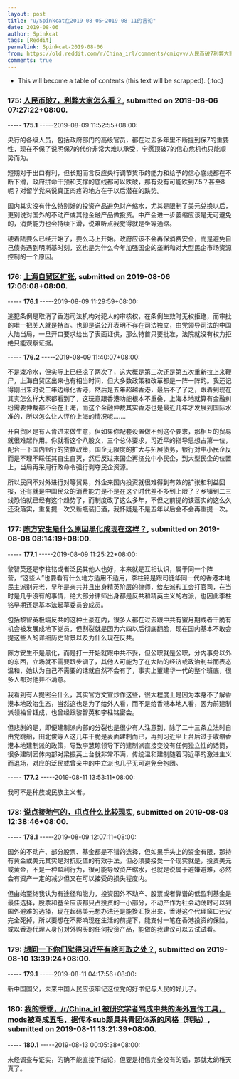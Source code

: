 ```yaml
---
layout: post
title: "u/Spinkcat在2019-08-05~2019-08-11的言论"
date: 2019-08-06
author: Spinkcat
tags: [Reddit]
permalink: Spinkcat-2019-08-06
from: https://old.reddit.com/r/China_irl/comments/cmiqvv/人民币破7利弊大家怎么看/
comments: true
---
```


* This will become a table of contents (this text will be scrapped).
{:toc}

### 175: [人民币破7，利弊大家怎么看？](https://old.reddit.com/r/China_irl/comments/cmiqvv/人民币破7利弊大家怎么看/), submitted on 2019-08-06 07:27:22+08:00.

----- __175.1__ -----2019-08-09 11:52:55+08:00:

央行的各级人员，包括政府部门的高级官员，都在过去多年里不断提到保7的重要性，现在不保了说明保7的代价非常大难以承受，宁愿顶破7的信心危机也只能顺势而为。

短期对于出口有利，但长期而言反应央行调节货币的能力和给予的信心底线都在不断下滑，政府拼命干预和支撑的底线都可以跌破，那有没有可能跌到7.5？甚至8呢？对留学党来说真正肉疼的地方在于以后潜在的跌势。

国内其实没有什么特别好的投资产品避免财产缩水，尤其是限制了美元兑换以后，更别说对国外的不动产或其他金融产品做投资。中产会进一步萎缩应该是无可避免的，消费能力也会持续下滑，说难听点我觉得就是坐等通缩。

硬着陆要么已经开始了，要么马上开始。政府应该不会再保消费安全，而是避免自己债务遇到明斯基时刻，这也是为什么今年加强国企的垄断和对大型民企市场资源控制的一个原因。

### 176: [上海自贸区扩张](https://old.reddit.com/r/China_irl/comments/cmo7mh/上海自贸区扩张/), submitted on 2019-08-06 17:06:08+08:00.

----- __176.1__ -----2019-08-09 11:29:59+08:00:

逃犯条例是取消了香港司法机构对犯人的审核权，在条例生效时无权拒绝，而审批的唯一把关人就是特首。也即是说公开表明不存在司法独立，由党领导司法的中国大陆当局，一旦开口要求给出了表面证供，那么特首只要批准，法院就没有权力拒绝只能观察证据。

----- __176.2__ -----2019-08-09 11:40:07+08:00:

不是泼冷水，但实际上已经凉了两次了，这大概是第三次还是第五次重新拉上来鞭尸，上海自贸区出来也有相当时间，但大多数政策和改革都是一阵一阵的。我还记得刚出来时说三年边缘化香港，然后是五年超越香港，最后不了了之，跟着到现在其实怎么样大家都看到了，这玩意跟香港功能根本不重叠，上海本地就算有金融纠纷需要仲裁都不会在上海，而这个金融仲裁其实香港也是最近几年才发展到国际水准的，所以怎么让人评价上海的情况呢.......

开自贸区是有人肯进来做生意，但如果你配套设置做不到这个要求，那相互的贸易就很难起作用。你就看这个八股文，三个总体要求，习近平的指导思想占第一位，配合一下国内银行的贷款政策，国企无限度的扩大与拓展债务，银行对中小民企反而是不理不睬任其自生自灭，然后反过来国企再挤兑中小民企，到大型民企的位置上，当局再采用行政命令强行剥夺民企资源。

所以民间不对外进行对等贸易，外企来国内投资就很难得到有效的扩张和利益回报，还有就是中国民众的消费能力是不是在这个时代差不多到上限了？乡镇到二三线恐怕就已经有这个趋势了，而制度改了这么多年，不但之前提的该落实的这么久还没落实，重复提一次又新瓶装旧酒，我怀疑是不是五年以后会不会再重提一次。

### 177: [陈方安生是什么原因黑化成现在这样？](https://old.reddit.com/r/China_irl/comments/cndxma/陈方安生是什么原因黑化成现在这样/), submitted on 2019-08-08 08:14:19+08:00.

----- __177.1__ -----2019-08-09 11:25:22+08:00:

黎智英还是李柱铭或者泛民其他人也好，本来就是互相认识，属于同一个阵营，“这些人”也要看有什么地方适用不适用，李柱铭是跟司徒华同一代的香港本地民主派别元老，早年是亲共并且出身精英阶层的律师，给左派和工会打官司，在当时是几乎没有的事情，绝大部分律师出身都是反共和精英主义的右派，也因此李柱铭早期还是基本法起草委员会成员。

包括黎智英极端反共的这种土豪在内，很多人都在过去跟中共有蜜月期或者干脆有机会被发展成地下党员，但割裂就是因为六四以后彻底翻脸，现在国内基本不敢会提这些人的详细历史背景以及为什么现在反共。

陈方安生不是黑化，而是打一开始就跟中共不妥，但公职就是公职，分内事务以外的东西，立场就不需要跟步调了，其他人可能为了在大陆的经济或政治利益而表态温和，她认为自己不需要的话就自然不会有了，事实上董建华一代的整个班底，很多人都对他并不满意。

我看到有人提密会什么，其实官方文宣炒作这些，很大程度上是因为本身不了解香港本地政治生态，当然这也是为了给外人看，而不是给香港本地人看，因为前建制派领袖曾钰成，也曾经跟黎智英和李柱铭密会。

但悲剧的是，即便建制派内部的分裂也是很少有人注意到，除了二十三条立法时自由党跳船，田北俊等人这几年干脆是表面建制而已，再到习近平上台后过于收缩香港本地建制派的政策，导致李慧琼领导下的建制派直接变没有任何独立性的话筒，很多建制团体内部对梁振英上台就非常不满，传统温和建制随着习近平的激进主义而退场，对应的泛民或曾亲中的中立派也几乎无可避免会抱团。

----- __177.2__ -----2019-08-11 13:53:11+08:00:

我可不是种族或民族主义者。

### 178: [说点接地气的，屯点什么比较现实](https://old.reddit.com/r/saraba1st/comments/cngq9j/说点接地气的屯点什么比较现实/), submitted on 2019-08-08 12:38:46+08:00.

----- __178.1__ -----2019-08-09 12:07:11+08:00:

国外的不动产、部分股票、基金都是不错的选择，但如果手头上的资金有限，那持有黄金或美元其实是对抗贬值的有效手法，但必须要接受一个现实就是，投资美元或黄金，不是一种盈利行为，很可能导致资产缩水，也就是说属于避嫌避难，必然会有资产一定的减少但又在可以接受的损失程度内。

但由始至终我认为有途径和能力，投资国外不动产、股票或者靠谱的低盈利基金是最佳选择，股票和基金应该都只占投资的一小部分，不动产作为社会动荡时可以到国外避难的选择，现在起码美元想办法还是能换汇换出来，香港这个代理窗口还没完全死掉，所以要想在不影响现在生活的前提下，能支付一笔在香港投资的保险，或以香港代理人身份对外购买的任何投资产品，能做的我建议可以去试试看。

### 179: [想问一下你们觉得习近平有啥可取之处？](https://old.reddit.com/r/China_irl/comments/coe5dx/想问一下你们觉得习近平有啥可取之处/), submitted on 2019-08-10 13:39:24+08:00.

----- __179.1__ -----2019-08-11 04:17:56+08:00:

新中国国父，未来中国人民应该牢记这位党的好书记与人民的好儿子。

### 180: [我的乖乖，/r/China_irl 被研究学者骂成中共的海外宣传工具，mods被骂成五毛，据传本sub颇具共青团体系的风格（转贴）](https://old.reddit.com/r/China_irl/comments/cosxag/我的乖乖rchina_irl/), submitted on 2019-08-11 13:21:39+08:00.

----- __180.1__ -----2019-08-13 00:05:38+08:00:

未经调查与证实，的确不能直接下结论，但要是相信完全没有的话，那就太幼稚天真了。

